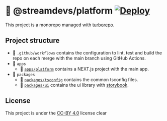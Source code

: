 # 🧽 @streamdevs/platform [![Deploy](https://github.com/streamdevs/platform/actions/workflows/cicd.yml/badge.svg)](https://github.com/streamdevs/platform/actions/workflows/cicd.yml)

This project is a monorepo managed with [turborepo](https://turborepo.org/).

## Project structure

- 📂 `.github/workflows` contains the configuration to lint, test and build the repo on each merge with the main branch using GitHub Actions.
- 📂 `apps`
  - 💾 [`apps/platform`](./apps/app/README.md) contains a NEXT.js project with the main app.
- 📂 `packages`
  - 💾 [`packages/tsconfig`](./packages/tsconfig/README.md) contains the common tsconfig files.
  - 💾 [`packages/ui`](./packages/ui/README.md) contains the ui library with [storybook](https://storybook.js.org/).

## License

This project is under the [CC-BY 4.0](https://github.com/streamdevs/platform/blob/main/license.md) license
clear
